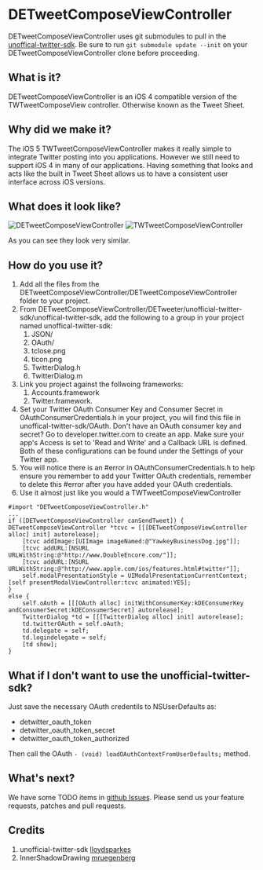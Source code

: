 DETweetComposeViewController
============================

DETweetComposeViewController uses git submodules to pull in the [unoffical-twitter-sdk](https://github.com/doubleencore/unoffical-twitter-sdk). Be sure to run 
```git submodule update --init``` on your DETweetComposeViewController  clone before proceeding.

## What is it?
DETweetComposeViewController is an iOS 4 compatible version of the TWTweetComposeView controller. Otherwise known as the Tweet Sheet.

## Why did we make it?
The iOS 5 TWTweetComposeViewController makes it really simple to integrate Twitter posting into you applications. However we still need to support iOS 4 in many of our applications. Having something that looks and acts like the built in Tweet Sheet allows us to have a consistent user interface across iOS versions.

## What does it look like?
![DETweetComposeViewController](https://github.com/downloads/doubleencore/DETweetComposeViewController/DETweetComposeViewController.png) ![TWTweetComposeViewController](https://github.com/downloads/doubleencore/DETweetComposeViewController/TWTweetComposeViewController.png)

As you can see they look very similar.  
  
## How do you use it?

1. Add all the files from the DETweetComposeViewController/DETweetComposeViewController folder to your project.
2. From DETweetComposeViewController/DETweeter/unofficial-twitter-sdk/unoffical-twitter-sdk, add the following to a group in your project named unoffical-twitter-sdk:
    1. JSON/
    2. OAuth/
    3. tclose.png
    4. ticon.png
    5. TwitterDialog.h
    6. TwitterDialog.m
3. Link you project against the follwoing frameworks:
    1. Accounts.framework
    2. Twitter.framework.
4. Set your Twitter OAuth Consumer Key and Consumer Secret in OAuthConsumerCredentials.h in your project, you will find this file in unoffical-twitter-sdk/OAuth. Don't have an OAuth consumer key and secret? Go to developer.twitter.com to create an app. Make sure your app's Access is set to 'Read and Write' and a Callback URL is defined. Both of these configurations can be found under the Settings of your Twitter app.
5. You will notice there is an #error in OAuthConsumerCredentials.h to help ensure you remember to add your Twitter OAuth credentials, remember to delete this #error after you have added your OAuth credentials.
6. Use it almost just like you would a TWTweetComposeViewController

```
#import "DETweetComposeViewController.h"
...
if ([DETweetComposeViewController canSendTweet]) {
DETweetComposeViewController *tcvc = [[[DETweetComposeViewController alloc] init] autorelease];
    [tcvc addImage:[UIImage imageNamed:@"YawkeyBusinessDog.jpg"]];
    [tcvc addURL:[NSURL URLWithString:@"http://www.DoubleEncore.com/"]];
    [tcvc addURL:[NSURL URLWithString:@"http://www.apple.com/ios/features.html#twitter"]];
    self.modalPresentationStyle = UIModalPresentationCurrentContext;
[self presentModalViewController:tcvc animated:YES];
} 
else {
    self.oAuth = [[[OAuth alloc] initWithConsumerKey:kDEConsumerKey andConsumerSecret:kDEConsumerSecret] autorelease];
    TwitterDialog *td = [[[TwitterDialog alloc] init] autorelease];
    td.twitterOAuth = self.oAuth;
    td.delegate = self;
    td.logindelegate = self;
    [td show];
}
```

## What if I don't want to use the unofficial-twitter-sdk?

Just save the necessary OAuth credentils to NSUserDefaults as:

 * detwitter_oauth_token
 * detwitter_oauth_token_secret
 * detwitter_oauth_token_authorized

Then call the OAuth ```- (void) loadOAuthContextFromUserDefaults;``` method.

## What's next?

We have some TODO items in [github Issues](https://github.com/doubleencore/DETweetComposeViewController/issues). Please send us your feature requests, patches and pull requests.

## Credits

1. unofficial-twitter-sdk [lloydsparkes](https://github.com/lloydsparkes)
2. InnerShadowDrawing [mruegenberg](https://github.com/mruegenberg/objc-utils/tree/master/UIKitAdditions)
